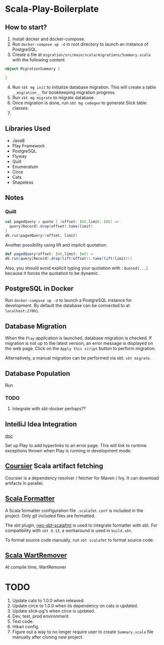 # Scala-Play-Boilerplate


## How to start?

1. Install docker and docker-compose.
2. Run `docker-compose up -d` in root directory to launch an instance of PostgreSQL.
3. Create a file at `migration/src/main/scala/migrations/Summary.scala` with the following content
```scala
object MigrationSummary {

}
```
4. Run `sbt mg init` to initialize database migration. This will create a table `__migration__` for bookkeeping 
migration progress.
5. Run `sbt mg migrate` to migrate database.
6. Once migration is done, run `sbt mg codegen` to generate Slick table classes.
7. 

## Libraries Used
- Java8
- Play Framework
- PostgreSQL
- Flyway
- Quill
- Enumeratum
- Circe
- Cats
- Shapeless



## Notes
### Quill
```scala
val pagedQuery = quote { (offset: Int,limit: Int) => 
  query[Record].drop(offset).take(limit)
}
db.run(pagedQuery)(offset, limit)
```

Another possibility using lift and implicit quotation:
```scala
def pagedQuery(offset: Int,limit: Int) = 
db.run(query[Record].drop(lift(offset)).take(lift(limit)))
```
Also, you should avoid explicit typing your quotation with : `Quoted[...]` because it forces the quotation to be dynamic.

## PostgreSQL in Docker

Run `docker-compose up -d` to launch a PostgreSQL instance for development. By default the database can be connected to 
at `localhost:27001`.

## Database Migration

When the `Play` application is launched, database migration is checked. If migration is not up to the latest version, 
an error message is displayed on the web page. Click on the `Apply this script` button to perform migration.

Alternatively, a manual migration can be performed via sbt. `sbt migrate`.

## Database Population

Run 



### TODO
1. Integrate with sbt-docker perhaps??

## IntelliJ Idea Integration
[doc](https://playframework.com/documentation/2.6.3/IDE#Navigate-from-an-error-page-to-the-source-code)

Set up Play to add hyperlinks to an error page. This will link to runtime exceptions thrown when Play is running in 
development mode.

## [Coursier](https://github.com/coursier/coursier) Scala artifact fetching

Coursier is a dependency resolver / fetcher for Maven / Ivy. It can download artifacts in parallel.

## [Scala Formatter](https://github.com/scalameta/scalafmt)

A Scala formatter configuration file `.scalafmt.conf` is included in the project. Only git included files are formatted.

The sbt plugin, [neo-sbt-scalafmt](https://github.com/lucidsoftware/neo-sbt-scalafmt) is used to integrate formatter 
with sbt. For compatibility with `sbt 0.13`, a workaround is used in `build.sbt`.

To format source code manually, run `sbt scalafmt` to format source code.

## [Scala WartRemover](https://github.com/wartremover/wartremover)

At compile time, WartRemover

# TODO

1. Update cats to 1.0.0 when released.
2. Update circe to 1.0.0 when its dependency on cats is updated.
3. Update slick-pg's when circe is updated.
4. Dev, test, prod environment.
5. Test code.
6. Hikari config.
7. Figure out a way to no longer require user to create `Summary.scala` file manually after cloning new project.
